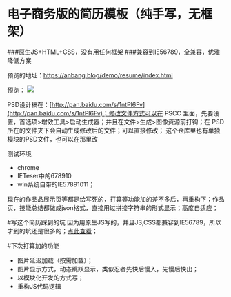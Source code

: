# 电子商务版的简历模板（纯手写，无框架）
###原生JS+HTML+CSS，没有用任何框架
###兼容到IE56789，全兼容，优雅降低方案

预览的地址：https://anbang.blog/demo/resume/index.html

预览：
![](http://i.imgur.com/FnpYxFw.png)

PSD设计稿在：[http://pan.baidu.com/s/1ntPl6Fv](http://pan.baidu.com/s/1ntPl6Fv)；修改文件方式可以在 PSCC 里面，先要设置，首选项>增效工具>启动生成器；并且在文件>生成>图像资源前打钩；在 PSD 所在的文件夹下会自动生成修改后的文件；可以直接修改； 这个仓库里也有单独模块的PSD文件，也可以在那里改

测试环境

- chrome
- IETeser中的678910
- win系统自带的IE57891011；

现在的作品品展示页等都是给写死的，打算等功能加的差不多后，再重构下；作品页，技能总结都做成json格式，直接用过拼接字符串的形式显示；高度自适应；

#写这个简历踩到的坑
因为用原生JS写的，并且JS,CSS都兼容到IE56789，所以才到的坑还是很多的；[点此查看](https://github.com/Broszhu/my-resume-like-tmall/blob/master/%E5%BC%80%E5%8F%91%E6%AD%A4%E9%A1%B9%E7%9B%AE%E8%B8%A9%E7%9A%84%E5%9D%91.md)；

#下次打算加的功能
- 图片延迟加载（按需加载）；
- 图片显示方式，动态跳跃显示，类似忍者先快后慢入，先慢后快出；
- 以模块化开发的方式写；
- 重构JS代码逻辑

